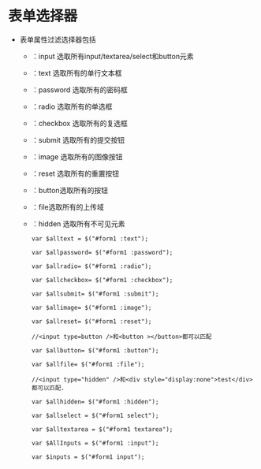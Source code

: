 # 表单选择器

 - 表单属性过滤选择器包括

    - ：input 选取所有input/textarea/select和button元素

    - ：text 选取所有的单行文本框
    - ：password 选取所有的密码框
    - ：radio 选取所有的单选框

    - ：checkbox 选取所有的复选框
    - ：submit 选取所有的提交按钮

    - ：image 选取所有的图像按钮

    - ：reset 选取所有的重置按钮

    - ：button选取所有的按钮

    - ：file选取所有的上传域

    - ：hidden 选取所有不可见元素

          var $alltext = $("#form1 :text");

          var $allpassword= $("#form1 :password");

          var $allradio= $("#form1 :radio");

          var $allcheckbox= $("#form1 :checkbox");

          var $allsubmit= $("#form1 :submit");

          var $allimage= $("#form1 :image");

          var $allreset= $("#form1 :reset");

          //<input type=button />和<button ></button>都可以匹配

          var $allbutton= $("#form1 :button");

          var $allfile= $("#form1 :file");

          //<input type="hidden" />和<div style="display:none">test</div>都可以匹配.

          var $allhidden= $("#form1 :hidden");

          var $allselect = $("#form1 select");

          var $alltextarea = $("#form1 textarea");

          var $AllInputs = $("#form1 :input");

          var $inputs = $("#form1 input");
